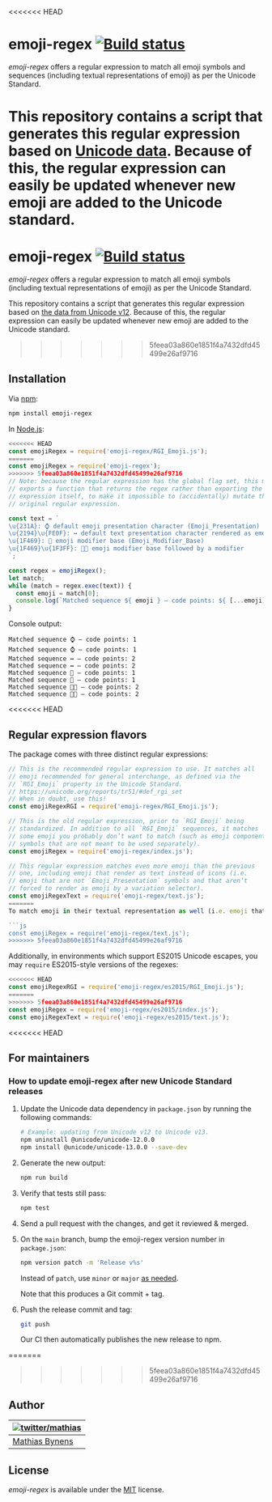 <<<<<<< HEAD
# emoji-regex [![Build status](https://travis-ci.org/mathiasbynens/emoji-regex.svg?branch=main)](https://travis-ci.org/mathiasbynens/emoji-regex)

_emoji-regex_ offers a regular expression to match all emoji symbols and sequences (including textual representations of emoji) as per the Unicode Standard.

This repository contains a script that generates this regular expression based on [Unicode data](https://github.com/node-unicode/node-unicode-data). Because of this, the regular expression can easily be updated whenever new emoji are added to the Unicode standard.
=======
# emoji-regex [![Build status](https://travis-ci.org/mathiasbynens/emoji-regex.svg?branch=master)](https://travis-ci.org/mathiasbynens/emoji-regex)

_emoji-regex_ offers a regular expression to match all emoji symbols (including textual representations of emoji) as per the Unicode Standard.

This repository contains a script that generates this regular expression based on [the data from Unicode v12](https://github.com/mathiasbynens/unicode-12.0.0). Because of this, the regular expression can easily be updated whenever new emoji are added to the Unicode standard.
>>>>>>> 5feea03a860e1851f4a7432dfd45499e26af9716

## Installation

Via [npm](https://www.npmjs.com/):

```bash
npm install emoji-regex
```

In [Node.js](https://nodejs.org/):

```js
<<<<<<< HEAD
const emojiRegex = require('emoji-regex/RGI_Emoji.js');
=======
const emojiRegex = require('emoji-regex');
>>>>>>> 5feea03a860e1851f4a7432dfd45499e26af9716
// Note: because the regular expression has the global flag set, this module
// exports a function that returns the regex rather than exporting the regular
// expression itself, to make it impossible to (accidentally) mutate the
// original regular expression.

const text = `
\u{231A}: ⌚ default emoji presentation character (Emoji_Presentation)
\u{2194}\u{FE0F}: ↔️ default text presentation character rendered as emoji
\u{1F469}: 👩 emoji modifier base (Emoji_Modifier_Base)
\u{1F469}\u{1F3FF}: 👩🏿 emoji modifier base followed by a modifier
`;

const regex = emojiRegex();
let match;
while (match = regex.exec(text)) {
  const emoji = match[0];
  console.log(`Matched sequence ${ emoji } — code points: ${ [...emoji].length }`);
}
```

Console output:

```
Matched sequence ⌚ — code points: 1
Matched sequence ⌚ — code points: 1
Matched sequence ↔️ — code points: 2
Matched sequence ↔️ — code points: 2
Matched sequence 👩 — code points: 1
Matched sequence 👩 — code points: 1
Matched sequence 👩🏿 — code points: 2
Matched sequence 👩🏿 — code points: 2
```

<<<<<<< HEAD
## Regular expression flavors

The package comes with three distinct regular expressions:

```js
// This is the recommended regular expression to use. It matches all
// emoji recommended for general interchange, as defined via the
// `RGI_Emoji` property in the Unicode Standard.
// https://unicode.org/reports/tr51/#def_rgi_set
// When in doubt, use this!
const emojiRegexRGI = require('emoji-regex/RGI_Emoji.js');

// This is the old regular expression, prior to `RGI_Emoji` being
// standardized. In addition to all `RGI_Emoji` sequences, it matches
// some emoji you probably don’t want to match (such as emoji component
// symbols that are not meant to be used separately).
const emojiRegex = require('emoji-regex/index.js');

// This regular expression matches even more emoji than the previous
// one, including emoji that render as text instead of icons (i.e.
// emoji that are not `Emoji_Presentation` symbols and that aren’t
// forced to render as emoji by a variation selector).
const emojiRegexText = require('emoji-regex/text.js');
=======
To match emoji in their textual representation as well (i.e. emoji that are not `Emoji_Presentation` symbols and that aren’t forced to render as emoji by a variation selector), `require` the other regex:

```js
const emojiRegex = require('emoji-regex/text.js');
>>>>>>> 5feea03a860e1851f4a7432dfd45499e26af9716
```

Additionally, in environments which support ES2015 Unicode escapes, you may `require` ES2015-style versions of the regexes:

```js
<<<<<<< HEAD
const emojiRegexRGI = require('emoji-regex/es2015/RGI_Emoji.js');
=======
>>>>>>> 5feea03a860e1851f4a7432dfd45499e26af9716
const emojiRegex = require('emoji-regex/es2015/index.js');
const emojiRegexText = require('emoji-regex/es2015/text.js');
```

<<<<<<< HEAD
## For maintainers

### How to update emoji-regex after new Unicode Standard releases

1. Update the Unicode data dependency in `package.json` by running the following commands:

    ```sh
    # Example: updating from Unicode v12 to Unicode v13.
    npm uninstall @unicode/unicode-12.0.0
    npm install @unicode/unicode-13.0.0 --save-dev
    ````

1. Generate the new output:

    ```sh
    npm run build
    ```

1. Verify that tests still pass:

    ```sh
    npm test
    ```

1. Send a pull request with the changes, and get it reviewed & merged.

1. On the `main` branch, bump the emoji-regex version number in `package.json`:

    ```sh
    npm version patch -m 'Release v%s'
    ```

    Instead of `patch`, use `minor` or `major` [as needed](https://semver.org/).

    Note that this produces a Git commit + tag.

1. Push the release commit and tag:

    ```sh
    git push
    ```

    Our CI then automatically publishes the new release to npm.

=======
>>>>>>> 5feea03a860e1851f4a7432dfd45499e26af9716
## Author

| [![twitter/mathias](https://gravatar.com/avatar/24e08a9ea84deb17ae121074d0f17125?s=70)](https://twitter.com/mathias "Follow @mathias on Twitter") |
|---|
| [Mathias Bynens](https://mathiasbynens.be/) |

## License

_emoji-regex_ is available under the [MIT](https://mths.be/mit) license.
